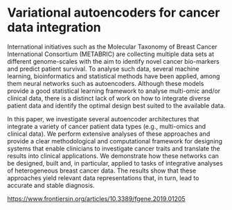 # Variational autoencoders for cancer data integration

International initiatives such as the Molecular Taxonomy of Breast Cancer International Consortium (METABRIC) are collecting multiple data sets at different genome-scales with the aim to identify novel cancer bio-markers and predict patient survival. To analyse such data, several machine learning, bioinformatics and statistical methods have been applied, among them neural networks such as autoencoders. Although these models provide a good statistical learning framework to analyse multi-omic and/or clinical data, there is a distinct lack of work on how to integrate diverse patient data and identify the optimal design best suited to the available data. 

In this paper, we investigate several autoencoder architectures that integrate a variety of cancer patient data types (e.g., multi-omics and clinical data). We perform extensive analyses of these approaches and provide a clear methodological and computational framework for designing systems that enable clinicians to investigate cancer traits and translate the results into clinical applications. We demonstrate how these networks can be designed, built and, in particular, applied to tasks of integrative analyses of heterogeneous breast cancer data. The results show that these approaches yield relevant data representations that, in turn, lead to accurate and stable diagnosis. 

https://www.frontiersin.org/articles/10.3389/fgene.2019.01205
